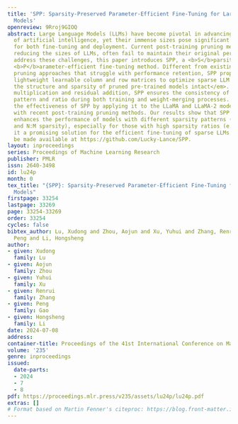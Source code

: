 ```yaml
---
title: 'SPP: Sparsity-Preserved Parameter-Efficient Fine-Tuning for Large Language
  Models'
openreview: 9Rroj9GIOQ
abstract: Large Language Models (LLMs) have become pivotal in advancing the field
  of artificial intelligence, yet their immense sizes pose significant challenges
  for both fine-tuning and deployment. Current post-training pruning methods, while
  reducing the sizes of LLMs, often fail to maintain their original performance. To
  address these challenges, this paper introduces SPP, a <b>S</b>parsity-<b>P</b>reserved
  <b>P</b>arameter-efficient fine-tuning method. Different from existing post-training
  pruning approaches that struggle with performance retention, SPP proposes to employ
  lightweight learnable column and row matrices to optimize sparse LLM weights, <em>keeping
  the structure and sparsity of pruned pre-trained models intact</em>. By element-wise
  multiplication and residual addition, SPP ensures the consistency of model sparsity
  pattern and ratio during both training and weight-merging processes. We demonstrate
  the effectiveness of SPP by applying it to the LLaMA and LLaMA-2 model families
  with recent post-training pruning methods. Our results show that SPP significantly
  enhances the performance of models with different sparsity patterns (i.e. unstructured
  and N:M sparsity), especially for those with high sparsity ratios (e.g. 75%), making
  it a promising solution for the efficient fine-tuning of sparse LLMs. Code will
  be made available at https://github.com/Lucky-Lance/SPP.
layout: inproceedings
series: Proceedings of Machine Learning Research
publisher: PMLR
issn: 2640-3498
id: lu24p
month: 0
tex_title: "{SPP}: Sparsity-Preserved Parameter-Efficient Fine-Tuning for Large Language
  Models"
firstpage: 33254
lastpage: 33269
page: 33254-33269
order: 33254
cycles: false
bibtex_author: Lu, Xudong and Zhou, Aojun and Xu, Yuhui and Zhang, Renrui and Gao,
  Peng and Li, Hongsheng
author:
- given: Xudong
  family: Lu
- given: Aojun
  family: Zhou
- given: Yuhui
  family: Xu
- given: Renrui
  family: Zhang
- given: Peng
  family: Gao
- given: Hongsheng
  family: Li
date: 2024-07-08
address:
container-title: Proceedings of the 41st International Conference on Machine Learning
volume: '235'
genre: inproceedings
issued:
  date-parts:
  - 2024
  - 7
  - 8
pdf: https://proceedings.mlr.press/v235/assets/lu24p/lu24p.pdf
extras: []
# Format based on Martin Fenner's citeproc: https://blog.front-matter.io/posts/citeproc-yaml-for-bibliographies/
---
```

